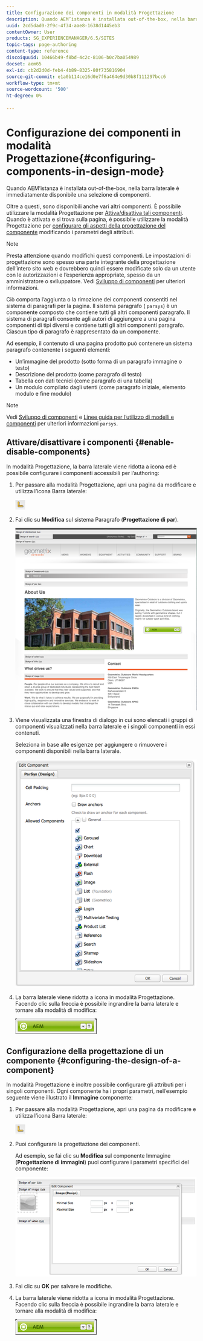 ```yaml
---
title: Configurazione dei componenti in modalità Progettazione
description: Quando AEM’istanza è installata out-of-the-box, nella barra laterale è immediatamente disponibile una selezione di componenti. Oltre a questi, sono disponibili anche vari altri componenti. È possibile utilizzare la modalità Progettazione per attivarli o disattivarli.
uuid: 2cd5dad0-2f9c-4f34-aae8-1638d1445eb3
contentOwner: User
products: SG_EXPERIENCEMANAGER/6.5/SITES
topic-tags: page-authoring
content-type: reference
discoiquuid: 10466b49-f8bd-4c2c-8106-b0c7ba054989
docset: aem65
exl-id: cb2d2d0d-feb4-4b89-8325-80f735816904
source-git-commit: e1a0b114ce16d0e7f6a464e9d30b8f111297bcc6
workflow-type: tm+mt
source-wordcount: '500'
ht-degree: 0%

---
```


# Configurazione dei componenti in modalità Progettazione{#configuring-components-in-design-mode}

Quando AEM’istanza è installata out-of-the-box, nella barra laterale è immediatamente disponibile una selezione di componenti.

Oltre a questi, sono disponibili anche vari altri componenti. È possibile utilizzare la modalità Progettazione per [Attiva/disattiva tali componenti](#enabledisablecomponentsusingdesignmode). Quando è attivata e si trova sulla pagina, è possibile utilizzare la modalità Progettazione per [configurare gli aspetti della progettazione del componente](#configuringcomponentsusingdesignmode) modificando i parametri degli attributi.

>[!NOTE]
>
>Presta attenzione quando modifichi questi componenti. Le impostazioni di progettazione sono spesso una parte integrante della progettazione dell’intero sito web e dovrebbero quindi essere modificate solo da un utente con le autorizzazioni e l’esperienza appropriate, spesso da un amministratore o sviluppatore. Vedi [Sviluppo di componenti](/help/sites-developing/components.md) per ulteriori informazioni.

Ciò comporta l’aggiunta o la rimozione dei componenti consentiti nel sistema di paragrafi per la pagina. Il sistema paragrafo ( `parsys`) è un componente composto che contiene tutti gli altri componenti paragrafo. Il sistema di paragrafi consente agli autori di aggiungere a una pagina componenti di tipi diversi e contiene tutti gli altri componenti paragrafo. Ciascun tipo di paragrafo è rappresentato da un componente.

Ad esempio, il contenuto di una pagina prodotto può contenere un sistema paragrafo contenente i seguenti elementi:

* Un’immagine del prodotto (sotto forma di un paragrafo immagine o testo)
* Descrizione del prodotto (come paragrafo di testo)
* Tabella con dati tecnici (come paragrafo di una tabella)
* Un modulo compilato dagli utenti (come paragrafo iniziale, elemento modulo e fine modulo)

>[!NOTE]
>
>Vedi [Sviluppo di componenti](/help/sites-developing/components.md#paragraphsystem) e [Linee guida per l’utilizzo di modelli e componenti](/help/sites-developing/dev-guidelines-bestpractices.md#guidelines-for-using-templates-and-components) per ulteriori informazioni `parsys`.

## Attivare/disattivare i componenti {#enable-disable-components}

In modalità Progettazione, la barra laterale viene ridotta a icona ed è possibile configurare i componenti accessibili per l’authoring:

1. Per passare alla modalità Progettazione, apri una pagina da modificare e utilizza l’icona Barra laterale:

   ![](do-not-localize/chlimage_1.png)

1. Fai clic su **Modifica** sul sistema Paragrafo (**Progettazione di par**).

   ![screen_shot_2012-02-08at102726am](assets/screen_shot_2012-02-08at102726am.png)

1. Viene visualizzata una finestra di dialogo in cui sono elencati i gruppi di componenti visualizzati nella barra laterale e i singoli componenti in essi contenuti.

   Seleziona in base alle esigenze per aggiungere o rimuovere i componenti disponibili nella barra laterale.

   ![screen_shot_2012-02-08at103407am](assets/screen_shot_2012-02-08at103407am.png)

1. La barra laterale viene ridotta a icona in modalità Progettazione. Facendo clic sulla freccia è possibile ingrandire la barra laterale e tornare alla modalità di modifica:

   ![](do-not-localize/sidekick-collapsed.png)

## Configurazione della progettazione di un componente {#configuring-the-design-of-a-component}

In modalità Progettazione è inoltre possibile configurare gli attributi per i singoli componenti. Ogni componente ha i propri parametri, nell’esempio seguente viene illustrato il **Immagine** componente:

1. Per passare alla modalità Progettazione, apri una pagina da modificare e utilizza l’icona Barra laterale:

   ![](do-not-localize/chlimage_1-1.png)

1. Puoi configurare la progettazione dei componenti.

   Ad esempio, se fai clic su **Modifica** sul componente Immagine (**Progettazione di immagini**) puoi configurare i parametri specifici del componente:

   ![chlimage_1-5](assets/chlimage_1-5.png)

1. Fai clic su **OK** per salvare le modifiche.

1. La barra laterale viene ridotta a icona in modalità Progettazione. Facendo clic sulla freccia è possibile ingrandire la barra laterale e tornare alla modalità di modifica:

   ![](do-not-localize/sidekick-collapsed-1.png)
